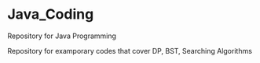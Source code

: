 # Java_Coding
Repository for Java Programming

Repository for examporary codes that cover DP, BST, Searching Algorithms

